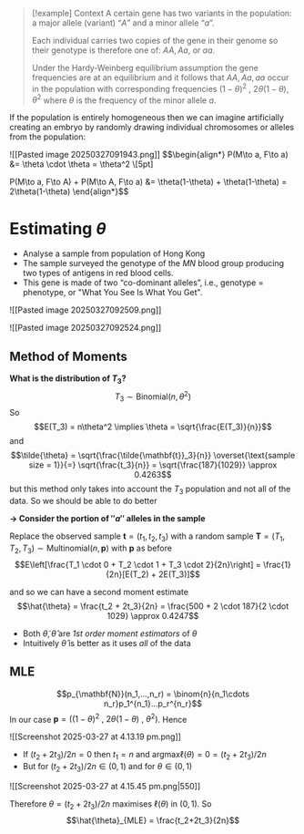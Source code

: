 >[!example] Context
>A certain gene has two variants in the population: a major allele (variant) “$A$” and a minor allele “$a$”. 
>
>Each individual carries two copies of the gene in their genome so their genotype is therefore one of: $AA, Aa,$ or $aa$.
>
>Under the Hardy-Weinberg equilibrium assumption the gene frequencies are at an equilibrium and it follows that $AA, Aa, aa$ occur in the population with corresponding frequencies $(1 − \theta)^2$ , $2\theta(1 − \theta)$, $\theta^2$ where $\theta$ is the frequency of the minor allele $a$.

If the population is entirely homogeneous then we can imagine artificially creating an embryo by randomly drawing individual chromosomes or alleles from the population:

![[Pasted image 20250327091943.png]]
$$\begin{align*}
P(M\to a, F\to a) &= \theta \cdot \theta = \theta^2 \\[5pt]
 
P(M\to a, F\to A) + P(M\to A, F\to a) &= \theta(1-\theta) + \theta(1-\theta) = 2\theta(1-\theta)
\end{align*}$$


# Estimating $\theta$

- Analyse a sample from population of Hong Kong
- The sample surveyed the genotype of the $MN$ blood group producing two types of antigens in red blood cells.
- This gene is made of two “co-dominant alleles”, i.e., genotype = phenotype, or "What You See Is What You Get".

![[Pasted image 20250327092509.png]]

![[Pasted image 20250327092524.png]]

## Method of Moments

**What is the distribution of $T_3$?**
$$T_3 \sim \text{Binomial}(n, \theta^2)$$
So 
$$E(T_3) = n\theta^2 \implies \theta = \sqrt{\frac{E(T_3)}{n}}$$
and 
$$\tilde{\theta} = \sqrt{\frac{\tilde{\mathbf{t}}_3}{n}} \overset{\text{sample size = 1}}{=} \sqrt{\frac{t_3}{n}} = \sqrt{\frac{187}{1029}} \approx 0.4263$$
but this method only takes into account the $T_3$ population and not all of the data. So we should be able to do better

**-> Consider the portion of $''a''$ alleles in the sample**

Replace the observed sample $\mathbf{t} = (t_1,t_2,t_3)$  with a random sample $\mathbf{T} = (T_1,T_2,T_3) \sim \text{Multinomial}(n,\mathbf{p})$ with $\mathbf{p}$ as before
$$E\left[\frac{T_1 \cdot 0 + T_2 \cdot 1 + T_3 \cdot 2}{2n}\right] = \frac{1}{2n}[E(T_2) + 2E(T_3)]$$

and so we can have a second moment estimate
$$\hat{\theta} = \frac{t_2 + 2t_3}{2n} = \frac{500 + 2 \cdot 187}{2 \cdot 1029} \approx 0.4247$$


- Both $\tilde{\theta}, \hat{\theta}$ are *1st order moment estimators* of $\theta$
- Intuitively $\hat{\theta}$ is better as it uses *all* of the data

## MLE

$$p_{\mathbf{N}}(n_1,...,n_r) = \binom{n}{n_1\cdots n_r}p_1^{n_1}...p_r^{n_r}$$
In our case $\mathbf{p} = ((1-\theta)^2\:,\: 2\theta(1-\theta)\:,\: \theta^2)$. Hence

![[Screenshot 2025-03-27 at 4.13.19 pm.png]]

- If $(t_2+2t_3)/2n = 0$ then $t_1=n$ and $\text{argmax}\ell(\theta)= 0 = (t_2+2t_3)/2n$
- But for $(t_2+2t_3)/2n \in (0,1)$ and for $\theta \in (0,1)$

![[Screenshot 2025-03-27 at 4.15.45 pm.png|550]]

Therefore $\theta = (t_2+2t_3)/2n$ maximises $\ell(\theta)$ in $(0,1)$. So
$$\hat{\theta}_{MLE} = \frac{t_2+2t_3}{2n}$$
